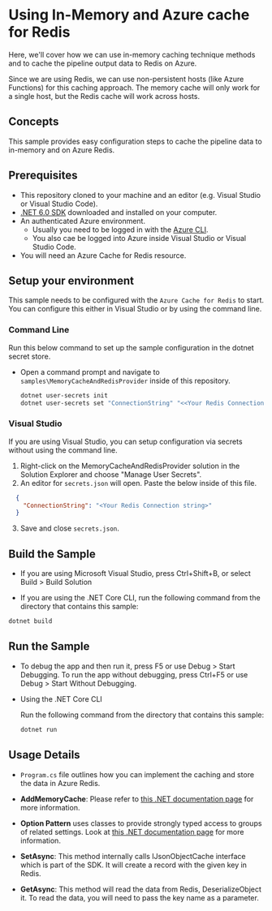 # Using In-Memory and Azure cache for Redis

Here, we'll cover how we can use in-memory caching technique  methods and to cache the pipeline output data to Redis on Azure.

Since we are using Redis, we can use non-persistent hosts (like Azure Functions) for this caching approach. The memory cache will only work for a single host, but the Redis cache will work across hosts.

## Concepts

This sample provides easy configuration steps to cache the pipeline data to in-memory and on Azure Redis. 

## Prerequisites

- This repository cloned to your machine and an editor (e.g. Visual Studio or Visual Studio Code).
- [.NET 6.0 SDK](https://dotnet.microsoft.com/download) downloaded and installed on your computer.
- An authenticated Azure environment.
  - Usually you need to be logged in with the [Azure CLI](https://docs.microsoft.com/cli/azure/).
  - You also cae be logged into Azure inside Visual Studio or Visual Studio Code.
- You will need an Azure Cache for Redis resource.

## Setup your environment

This sample needs to be configured with the `Azure Cache for Redis` to start. You can configure this either in Visual Studio or by using the command line.

### Command Line

Run this below command to set up the sample configuration in the dotnet secret store.

- Open a command prompt and navigate to `samples\MemoryCacheAndRedisProvider` inside of this repository.

    ```bash
    dotnet user-secrets init
    dotnet user-secrets set "ConnectionString" "<<Your Redis Connection string>>"
    ```

### Visual Studio

If you are using Visual Studio, you can setup configuration via secrets without using the command line.

 1. Right-click on the MemoryCacheAndRedisProvider solution in the Solution Explorer and choose "Manage User Secrets".
 2. An editor for `secrets.json` will open. Paste the below inside of this file.

```json
  {
    "ConnectionString": "<Your Redis Connection string>"
  }
```

3. Save and close `secrets.json`.

## Build the Sample 

- If you are using Microsoft Visual Studio, press Ctrl+Shift+B, or select Build > Build Solution 

- If you are using the .NET Core CLI, run the following command from the directory that contains this sample: 

```bash
dotnet build
```

## Run the Sample

- To debug the app and then run it, press F5 or use Debug > Start Debugging. To run the app without debugging, press Ctrl+F5 or use Debug > Start Without Debugging. 

- Using the .NET Core CLI 

    Run the following command from the directory that contains this sample: 
    ```bash
    dotnet run 
    ```

## Usage Details

- `Program.cs` file outlines how you can implement the caching and store the data in Azure Redis. 

- **AddMemoryCache**: Please refer to [this .NET documentation page](https://docs.microsoft.com/en-us/dotnet/api/microsoft.extensions.dependencyinjection.memorycacheservicecollectionextensions.addmemorycache?view=dotnet-plat-ext-6.0) for more information.

- **Option Pattern** uses classes to provide strongly typed access to groups of related settings. Look at [this .NET documentation page](https://docs.microsoft.com/dotnet/api/overview/azure/identity-readme#environment-variables) for more information.
 
- **SetAsync**:  This method internally calls IJsonObjectCache interface which is part of the SDK. It will create a record with the given key in Redis. 

- **GetAsync**: This method will read the data from Redis, DeserializeObject it. To read the data, you will need to pass the key name as a parameter.
